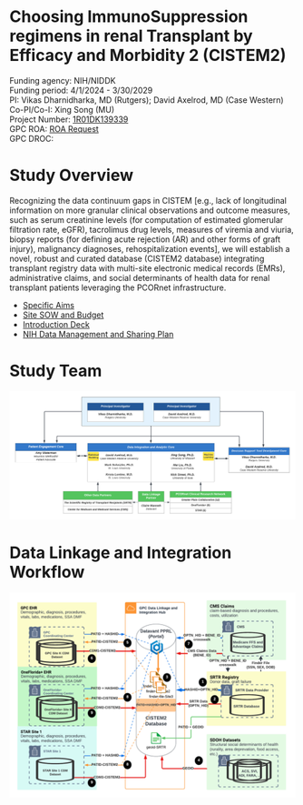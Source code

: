 # Choosing ImmunoSuppression regimens in renal Transplant by Efficacy and Morbidity 2 (CISTEM2) 

Funding agency: NIH/NIDDK <br/>
Funding period: 4/1/2024 - 3/30/2029 <br/>
PI: Vikas Dharnidharka, MD (Rutgers); David Axelrod, MD (Case Western) <br/>
Co-PI/Co-I: Xing Song (MU) <br/>
Project Number: [1R01DK139339](https://reporter.nih.gov/search/dL0HHLs6gUu6A9ABsvEWxQ/project-details/10859534#description) <br/>
GPC ROA: [ROA Request](/ref/GPCResearchOpportunityAssessme_2022-12-20_2125.pdf) <br/>
GPC DROC:  <br/>

# Study Overview 

Recognizing the data continuum gaps in CISTEM [e.g., lack of longitudinal information on more granular clinical observations and outcome measures, such as serum creatinine levels (for computation of estimated glomerular filtration rate, eGFR), tacrolimus drug levels, measures of viremia and viuria, biopsy reports (for defining acute rejection (AR) and other forms of graft injury), malignancy diagnoses, rehospitalization events], we will establish a novel, robust and curated database (CISTEM2 database) integrating transplant registry data with multi-site electronic medical records (EMRs), administrative claims, and social determinants of health data for renal transplant patients leveraging the PCORnet infrastructure. 

- [Specific Aims](/ref/SPECIFIC%20AIMS_CISTEM2_20230401.pdf)
- [Site SOW and Budget](/ref/CISTEM2_NIH_R01_SOW-w-Budget.pdf)
- [Introduction Deck](/ref/CISTEM2_intro_deck.pdf)
- [NIH Data Management and Sharing Plan](/ref/CISTEM2_NIH_Data-Managemen-Sharing-Plan.pdf)

# Study Team 
![fig1](res/study-team.png)


# Data Linkage and Integration Workflow
![fig2](/res/data-linkage.png)

